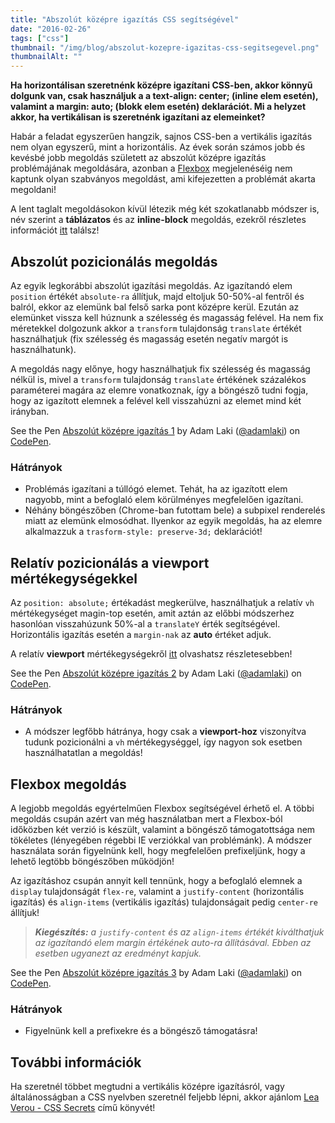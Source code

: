 ```yaml
---
title: "Abszolút középre igazítás CSS segítségével"
date: "2016-02-26"
tags: ["css"]
thumbnail: "/img/blog/abszolut-kozepre-igazitas-css-segitsegevel.png"
thumbnailAlt: ""
---
```


**Ha horizontálisan szeretnénk középre igazítani CSS-ben, akkor könnyű dolgunk van, csak használjuk a a text-align: center; (inline elem esetén), valamint a margin: auto; (blokk elem esetén) deklarációt. Mi a helyzet akkor, ha vertikálisan is szeretnénk igazítani az elemeinket?**

Habár a feladat egyszerűen hangzik, sajnos CSS-ben a vertikális igazítás nem olyan egyszerű, mint a horizontális. Az évek során számos jobb és kevésbé jobb megoldás született az abszolút középre igazítás problémájának megoldására, azonban a [Flexbox](https://developer.mozilla.org/en-US/docs/Web/CSS/CSS_Flexible_Box_Layout/Using_CSS_flexible_boxes) megjelenéséig nem kaptunk olyan szabványos megoldást, ami kifejezetten a problémát akarta megoldani!

A lent taglalt megoldásokon kívül létezik még két szokatlanabb módszer is, név szerint a **táblázatos** és az **inline-block** megoldás, ezekről részletes információt [itt](https://css-tricks.com/centering-in-the-unknown/) találsz!

## Abszolút pozicionálás megoldás

Az egyik legkorábbi abszolút igazítási megoldás. Az igazítandó elem `position` értékét `absolute-ra` állítjuk, majd eltoljuk 50-50%-al fentről és balról, ekkor az elemünk bal felső sarka pont középre kerül. Ezután az elemünket vissza kell húznunk a szélesség és magasság felével. Ha nem fix méretekkel dolgozunk akkor a `transform` tulajdonság `translate` értékét használhatjuk (fix szélesség és magasság esetén negatív margót is használhatunk).

A megoldás nagy előnye, hogy használhatjuk fix szélesség és magasság nélkül is, mivel a `transform` tulajdonság `translate` értékének százalékos paraméterei magára az elemre vonatkoznak, így a böngésző tudni fogja, hogy az igazított elemnek a felével kell visszahúzni az elemet mind két irányban.

<p class="codepen" data-height="363" data-theme-id="2175" data-slug-hash="f0a20f8b25d6965d03363b3d77ebc1a9" data-default-tab="result" data-user="adamlaki" data-embed-version="2">See the Pen <a href="http://codepen.io/adamlaki/pen/f0a20f8b25d6965d03363b3d77ebc1a9/">Abszolút középre igazítás 1</a> by Adam Laki (<a href="http://codepen.io/adamlaki">@adamlaki</a>) on <a href="http://codepen.io">CodePen</a>.</p>
<script async src="//assets.codepen.io/assets/embed/ei.js"></script>

### Hátrányok

- Problémás igazítani a túllógó elemet. Tehát, ha az igazított elem nagyobb, mint a befoglaló elem körülményes megfelelően igazítani.
- Néhány böngészőben (Chrome-ban futottam bele) a subpixel renderelés miatt az elemünk elmosódhat. Ilyenkor az egyik megoldás, ha az elemre alkalmazzuk a `trasform-style: preserve-3d;` deklarációt!

## Relatív pozicionálás a viewport mértékegységekkel

Az `position: absolute;` értékadást megkerülve, használhatjuk a relatív `vh` mértékegységet magin-top esetén, amit aztán az előbbi módszerhez hasonlóan visszahúzunk 50%-al a `translateY` érték segítségével. Horizontális igazítás esetén a `margin-nak` az **auto** értéket adjuk.

A relatív **viewport** mértékegységekről [itt](http://adamlaki.com/relativ-viewport-mertekegysegek/) olvashatsz részletesebben!

<p class="codepen" data-height="379" data-theme-id="2175" data-slug-hash="f202a50bea941353edbcfcff500c7b05" data-default-tab="result" data-user="adamlaki" data-embed-version="2">See the Pen <a href="http://codepen.io/adamlaki/pen/f202a50bea941353edbcfcff500c7b05/">Abszolút középre igazítás 2</a> by Adam Laki (<a href="http://codepen.io/adamlaki">@adamlaki</a>) on <a href="http://codepen.io">CodePen</a>.</p>

### Hátrányok

- A módszer legfőbb hátránya, hogy csak a **viewport-hoz** viszonyítva tudunk pozicionálni a `vh` mértékegységgel, így nagyon sok esetben használhatatlan a megoldás!

## Flexbox megoldás

A legjobb megoldás egyértelműen Flexbox segítségével érhető el. A többi megoldás csupán azért van még használatban mert a Flexbox-ból időközben két verzió is készült, valamint a böngésző támogatottsága nem tökéletes (lényegében régebbi IE verziókkal van problémánk). A módszer használata során figyelnünk kell, hogy megfelelően prefixeljünk, hogy a lehető legtöbb böngészőben működjön!

Az igazításhoz csupán annyit kell tennünk, hogy a befoglaló elemnek a `display` tulajdonságát `flex-re`, valamint a `justify-content` (horizontális igazítás) és `align-items` (vertikális igazítás) tulajdonságait pedig `center-re` állítjuk!

> _**Kiegészítés:** a `justify-content` és az `align-items` értékét kiválthatjuk az igazítandó elem margin értékének auto-ra állításával. Ebben az esetben ugyanezt az eredményt kapjuk._

<p class="codepen" data-height="379" data-theme-id="2175" data-slug-hash="f868bd21261fbf1d14f20c918d2fa51b" data-default-tab="result" data-user="adamlaki" data-embed-version="2">See the Pen <a href="http://codepen.io/adamlaki/pen/f868bd21261fbf1d14f20c918d2fa51b/">Abszolút középre igazítás 3</a> by Adam Laki (<a href="http://codepen.io/adamlaki">@adamlaki</a>) on <a href="http://codepen.io">CodePen</a>.</p>

### Hátrányok

- Figyelnünk kell a prefixekre és a böngésző támogatásra!

## További információk

Ha szeretnél többet megtudni a vertikális középre igazításról, vagy általánosságban a CSS nyelvben szeretnél feljebb lépni, akkor ajánlom [Lea Verou - CSS Secrets](http://adamlaki.com/konyvajanlo-css-secrets/) című könyvét!
